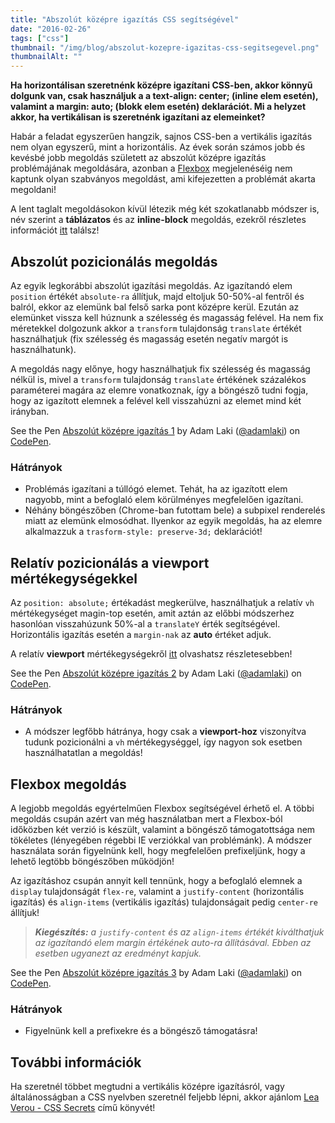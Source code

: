 ```yaml
---
title: "Abszolút középre igazítás CSS segítségével"
date: "2016-02-26"
tags: ["css"]
thumbnail: "/img/blog/abszolut-kozepre-igazitas-css-segitsegevel.png"
thumbnailAlt: ""
---
```


**Ha horizontálisan szeretnénk középre igazítani CSS-ben, akkor könnyű dolgunk van, csak használjuk a a text-align: center; (inline elem esetén), valamint a margin: auto; (blokk elem esetén) deklarációt. Mi a helyzet akkor, ha vertikálisan is szeretnénk igazítani az elemeinket?**

Habár a feladat egyszerűen hangzik, sajnos CSS-ben a vertikális igazítás nem olyan egyszerű, mint a horizontális. Az évek során számos jobb és kevésbé jobb megoldás született az abszolút középre igazítás problémájának megoldására, azonban a [Flexbox](https://developer.mozilla.org/en-US/docs/Web/CSS/CSS_Flexible_Box_Layout/Using_CSS_flexible_boxes) megjelenéséig nem kaptunk olyan szabványos megoldást, ami kifejezetten a problémát akarta megoldani!

A lent taglalt megoldásokon kívül létezik még két szokatlanabb módszer is, név szerint a **táblázatos** és az **inline-block** megoldás, ezekről részletes információt [itt](https://css-tricks.com/centering-in-the-unknown/) találsz!

## Abszolút pozicionálás megoldás

Az egyik legkorábbi abszolút igazítási megoldás. Az igazítandó elem `position` értékét `absolute-ra` állítjuk, majd eltoljuk 50-50%-al fentről és balról, ekkor az elemünk bal felső sarka pont középre kerül. Ezután az elemünket vissza kell húznunk a szélesség és magasság felével. Ha nem fix méretekkel dolgozunk akkor a `transform` tulajdonság `translate` értékét használhatjuk (fix szélesség és magasság esetén negatív margót is használhatunk).

A megoldás nagy előnye, hogy használhatjuk fix szélesség és magasság nélkül is, mivel a `transform` tulajdonság `translate` értékének százalékos paraméterei magára az elemre vonatkoznak, így a böngésző tudni fogja, hogy az igazított elemnek a felével kell visszahúzni az elemet mind két irányban.

<p class="codepen" data-height="363" data-theme-id="2175" data-slug-hash="f0a20f8b25d6965d03363b3d77ebc1a9" data-default-tab="result" data-user="adamlaki" data-embed-version="2">See the Pen <a href="http://codepen.io/adamlaki/pen/f0a20f8b25d6965d03363b3d77ebc1a9/">Abszolút középre igazítás 1</a> by Adam Laki (<a href="http://codepen.io/adamlaki">@adamlaki</a>) on <a href="http://codepen.io">CodePen</a>.</p>
<script async src="//assets.codepen.io/assets/embed/ei.js"></script>

### Hátrányok

- Problémás igazítani a túllógó elemet. Tehát, ha az igazított elem nagyobb, mint a befoglaló elem körülményes megfelelően igazítani.
- Néhány böngészőben (Chrome-ban futottam bele) a subpixel renderelés miatt az elemünk elmosódhat. Ilyenkor az egyik megoldás, ha az elemre alkalmazzuk a `trasform-style: preserve-3d;` deklarációt!

## Relatív pozicionálás a viewport mértékegységekkel

Az `position: absolute;` értékadást megkerülve, használhatjuk a relatív `vh` mértékegységet magin-top esetén, amit aztán az előbbi módszerhez hasonlóan visszahúzunk 50%-al a `translateY` érték segítségével. Horizontális igazítás esetén a `margin-nak` az **auto** értéket adjuk.

A relatív **viewport** mértékegységekről [itt](http://adamlaki.com/relativ-viewport-mertekegysegek/) olvashatsz részletesebben!

<p class="codepen" data-height="379" data-theme-id="2175" data-slug-hash="f202a50bea941353edbcfcff500c7b05" data-default-tab="result" data-user="adamlaki" data-embed-version="2">See the Pen <a href="http://codepen.io/adamlaki/pen/f202a50bea941353edbcfcff500c7b05/">Abszolút középre igazítás 2</a> by Adam Laki (<a href="http://codepen.io/adamlaki">@adamlaki</a>) on <a href="http://codepen.io">CodePen</a>.</p>

### Hátrányok

- A módszer legfőbb hátránya, hogy csak a **viewport-hoz** viszonyítva tudunk pozicionálni a `vh` mértékegységgel, így nagyon sok esetben használhatatlan a megoldás!

## Flexbox megoldás

A legjobb megoldás egyértelműen Flexbox segítségével érhető el. A többi megoldás csupán azért van még használatban mert a Flexbox-ból időközben két verzió is készült, valamint a böngésző támogatottsága nem tökéletes (lényegében régebbi IE verziókkal van problémánk). A módszer használata során figyelnünk kell, hogy megfelelően prefixeljünk, hogy a lehető legtöbb böngészőben működjön!

Az igazításhoz csupán annyit kell tennünk, hogy a befoglaló elemnek a `display` tulajdonságát `flex-re`, valamint a `justify-content` (horizontális igazítás) és `align-items` (vertikális igazítás) tulajdonságait pedig `center-re` állítjuk!

> _**Kiegészítés:** a `justify-content` és az `align-items` értékét kiválthatjuk az igazítandó elem margin értékének auto-ra állításával. Ebben az esetben ugyanezt az eredményt kapjuk._

<p class="codepen" data-height="379" data-theme-id="2175" data-slug-hash="f868bd21261fbf1d14f20c918d2fa51b" data-default-tab="result" data-user="adamlaki" data-embed-version="2">See the Pen <a href="http://codepen.io/adamlaki/pen/f868bd21261fbf1d14f20c918d2fa51b/">Abszolút középre igazítás 3</a> by Adam Laki (<a href="http://codepen.io/adamlaki">@adamlaki</a>) on <a href="http://codepen.io">CodePen</a>.</p>

### Hátrányok

- Figyelnünk kell a prefixekre és a böngésző támogatásra!

## További információk

Ha szeretnél többet megtudni a vertikális középre igazításról, vagy általánosságban a CSS nyelvben szeretnél feljebb lépni, akkor ajánlom [Lea Verou - CSS Secrets](http://adamlaki.com/konyvajanlo-css-secrets/) című könyvét!
